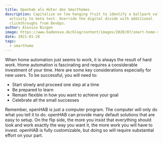 ```yaml
---
title: Openhab als Hüter des Smarthomes
description: Capitalize on low hanging fruit to identify a ballpark value added
  activity to beta test. Override the digital divide with additional
  clickthroughs from DevOps.
author: Alessio Bisgen
image: https://www.badenova.de/blog/content/images/2020/07/smart-home-systeme.jpg
date: 2021-01-26
tags:
  - smarthome
---
```


When home automation just seems to work, it is always the result of hard work. Home automation is fascinating and requires a considerable investment of your time. Here are some key considerations especially for new users. To be successful, you will need to:

- Start slowly and proceed one step at a time
- Be prepared to learn
- Remain flexible in how you want to achieve your goal
- Celebrate all the small successes

Remember, openHAB is just a computer program. The computer will only do what you tell it to do. openHAB can provide many default solutions that are easy to setup. On the flip side, the more you insist that everything should look and work exactly the way you want it, the more work you will have to invest. openHAB is fully customizable, but doing so will require substantial effort on your part.